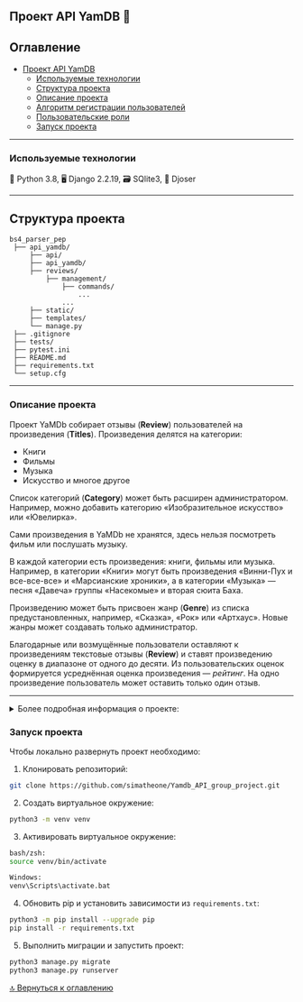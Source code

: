 ## Проект API YamDB :page_with_curl:

## Оглавление
- [Проект API YamDB](#проект-api-yamdb-page_with_curl)
  - [Используемые технологии](#используемые-технологии)
  - [Структура проекта](#структура-проекта)
  - [Описание проекта](#описание-проекта)
  - [Алгоритм регистрации пользователей](#алгоритм-регистрации-пользователей)
  - [Пользовательские роли](#пользовательские-роли)
  - [Запуск проекта](#запуск-проекта)

---

### Используемые технологии

:snake: Python 3.8, :desktop_computer: Django 2.2.19, :card_file_box: SQlite3, :key: Djoser

---

## Структура проекта
```
bs4_parser_pep
 ├── api_yamdb/
     ├── api/
     ├── api_yamdb/
     ├── reviews/
         ├── management/
             ├── commands/
                 ...
             ...
     ├── static/
     ├── templates/
     └── manage.py
 ├── .gitignore
 ├── tests/
 ├── pytest.ini
 ├── README.md
 ├── requirements.txt
 └── setup.cfg
```

---

### Описание проекта

Проект YaMDb собирает отзывы (**Review**) пользователей на произведения (**Titles**). Произведения делятся на категории: 
- Книги
- Фильмы
- Музыка 
- Искусство и многое другое


Список категорий (**Category**) может быть расширен администратором. Например, можно добавить категорию «Изобразительное искусство» или «Ювелирка».

Сами произведения в YaMDb не хранятся, здесь нельзя посмотреть фильм или послушать музыку.

В каждой категории есть произведения: книги, фильмы или музыка. Например, в категории «Книги» могут быть произведения «Винни-Пух и все-все-все» и «Марсианские хроники», а в категории «Музыка» — песня «Давеча» группы «Насекомые» и вторая сюита Баха.

Произведению может быть присвоен жанр (**Genre**) из списка предустановленных, например, «Сказка», «Рок» или «Артхаус». Новые жанры может создавать только администратор.

Благодарные или возмущённые пользователи оставляют к произведениям текстовые отзывы (**Review**) и ставят произведению оценку в диапазоне от одного до десяти. 
Из пользовательских оценок формируется усреднённая оценка произведения — _рейтинг_. На одно произведение пользователь может оставить только один отзыв.

---

<details><summary>Более подробная информация о проекте:</summary>
<p>

### Алгоритм регистрации пользователей
Пользователь отправляет **POST-запрос** на добавление нового пользователя с параметрами email и username на эндпоинт `/api/v1/auth/signup/`.

YaMDB отправляет письмо с кодом подтверждения (**confirmation_code**) на адрес email.
Пользователь отправляет **POST-запрос** с параметрами username и confirmation_code на эндпоинт `/api/v1/auth/token/`, в ответе на запрос ему приходит Token (JWT-токен).
При желании пользователь отправляет **PATCH-запрос** на эндпоинт `/api/v1/users/me/` и заполняет поля в своём профайле.

---

### Пользовательские роли
**Аноним** — может просматривать описания произведений, читать отзывы и комментарии.

**Аутентифицированный пользователь** (user) — может, как и Аноним, читать всё, дополнительно он может публиковать отзывы и ставить оценку произведениям, может комментировать чужие отзывы. Может редактировать и удалять свои отзывы и комментарии. Эта роль присваивается по умолчанию каждому новому пользователю.

**Модератор** (moderator) — те же права, что и у Аутентифицированного пользователя плюс право удалять любые отзывы и комментарии.

**Администратор** (admin) — полные права на управление всем контентом проекта. Может создавать и удалять произведения, категории и жанры. Может назначать роли пользователям.

**Суперюзер Django** — обладет правами администратора (admin).

[:top: Вернуться к оглавлению](#оглавление)

---

</p>
</details>

### Запуск проекта
Чтобы локально развернуть проект необходимо:

1. Клонировать репозиторий:
```bash
git clone https://github.com/simatheone/Yamdb_API_group_project.git
```
2. Создать виртуальное окружение:
```bash
python3 -m venv venv
```

3. Активировать виртуальное окружение:
```bash
bash/zsh:
source venv/bin/activate

Windows:
venv\Scripts\activate.bat
```

4. Обновить pip и установить зависимости из ```requirements.txt```:
```bash
python3 -m pip install --upgrade pip
pip install -r requirements.txt
```

5. Выполнить миграции и запустить проект:
```bash
python3 manage.py migrate
python3 manage.py runserver
```

[:top: Вернуться к оглавлению](#оглавление)
